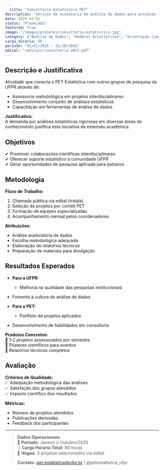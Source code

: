 ```yaml
---
  title: "Consultoria Estatística PET"
description: "Serviço de assessoria em análise de dados para projetos interdisciplinares da UFPR"
date: 2025-01-01
status: "Planejado"
featured: true
image: "/images/projetos/consultoria-estatistica.jpg"
category: ["Análise de Dados", "Modelos Estatísticos", "Orientação Científica"]
carga_horaria: 80
periodo: "01/01/2025 - 31/10/2025"
edital: "/editais/consultoria-2025.pdf"
---
```

  
  ## **Descrição e Justificativa**
  
  Atividade que conecta o PET-Estatística com outros grupos de pesquisa da UFPR através de:
  
  - Assessoria metodológica em projetos interdisciplinares  
- Desenvolvimento conjunto de análises estatísticas  
- Capacitação em ferramentas de análise de dados  

**Justificativa:**  
  A demanda por análises estatísticas rigorosas em diversas áreas do conhecimento justifica esta iniciativa de extensão acadêmica.

## **Objetivos**

✔ Promover colaborações científicas interdisciplinares  
✔ Oferecer suporte estatístico à comunidade UFPR  
✔ Gerar oportunidades de pesquisa aplicada para petianos  

## **Metodologia**

**Fluxo de Trabalho:**  
1. Chamada pública via edital (tralala)  
2. Seleção de projetos por comitê PET  
3. Formação de equipes especializadas  
4. Acompanhamento mensal pelos coordenadores  

**Atribuições:**  
  - Análise exploratória de dados  
- Escolha metodológica adequada  
- Elaboração de relatórios técnicos  
- Preparação de materiais para divulgação  

## **Resultados Esperados**

- **Para a UFPR:**  
  - Melhoria na qualidade das pesquisas institucionais  
- Fomento à cultura de análise de dados  

- **Para o PET:**  
  - Portfólio de projetos aplicados  
- Desenvolvimento de habilidades em consultoria  

**Produtos Concretos:**  
  📌 1-2 projetos assessorados por semestre  
📌 Pôsteres científicos para eventos  
📌 Relatórios técnicos completos  

## **Avaliação**

**Critérios de Qualidade:**  
  ✅ Adequação metodológica das análises  
✅ Satisfação dos grupos atendidos  
✅ Impacto científico dos resultados  

**Métricas:**  
  - Número de projetos atendidos  
- Publicações derivadas  
- Feedback dos participantes  

---
  
  > **Dados Operacionais:**  
  > 📅 **Período:** Janeiro a Outubro/2025  
> ⏱ **Carga Horária Total:** 80 horas  
> 👥 **Vagas:** 3 projetos selecionados via edital  

> **Contato:** pet.estatistica@ufpr.br | @petestatistica_ufpr